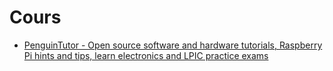 # Cours

- [PenguinTutor - Open source software and hardware tutorials, Raspberry Pi hints and tips, learn electronics and LPIC practice exams](http://www.penguintutor.com/index.php)